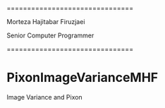 ===============================

Morteza Hajitabar Firuzjaei

Senior Computer Programmer

===============================

# PixonImageVarianceMHF
Image Variance and Pixon
